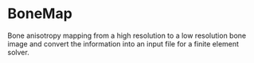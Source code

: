 # BoneMap

Bone anisotropy mapping from a high resolution to a low resolution bone image and convert the information into an input file for a finite element solver.